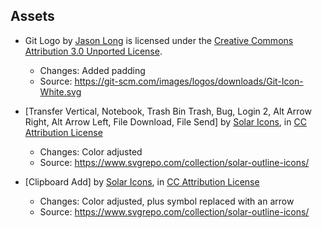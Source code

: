 ## Assets

- Git Logo by [Jason Long](https://bsky.app/profile/jasonlong.me) is licensed under the [Creative Commons Attribution 3.0 Unported License](https://creativecommons.org/licenses/by/3.0/).
  - Changes: Added padding
  - Source: https://git-scm.com/images/logos/downloads/Git-Icon-White.svg

- [Transfer Vertical, Notebook, Trash Bin Trash, Bug, Login 2, Alt Arrow Right, Alt Arrow Left, File Download, File Send] by [Solar Icons](https://www.figma.com/community/file/1166831539721848736?ref=svgrepo.com), in [CC Attribution License](https://creativecommons.org/licenses/by/4.0/)
  - Changes: Color adjusted
  - Source: https://www.svgrepo.com/collection/solar-outline-icons/

- [Clipboard Add] by [Solar Icons](https://www.figma.com/community/file/1166831539721848736?ref=svgrepo.com), in [CC Attribution License](https://creativecommons.org/licenses/by/4.0/)
  - Changes: Color adjusted, plus symbol replaced with an arrow
  - Source: https://www.svgrepo.com/collection/solar-outline-icons/